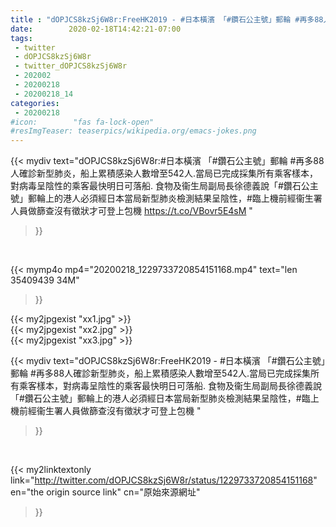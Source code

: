 ```yaml
---
title : "dOPJCS8kzSj6W8r:FreeHK2019 - #日本橫濱 「#鑽石公主號」郵輪 #再多88人確診新型肺炎，船上累積感染人數增至542人.當局已完成採集所有乘客樣本，對病毒呈陰性的乘客最快明日可落船. 食物及衞生局副局長徐德義說「#鑽石公主號」郵輪上的港人必須經日本當局新型肺炎檢測結果呈陰性，#臨上機前經衞生署人員做篩查沒有徵狀才可登上包機 "
date:        2020-02-18T14:42:21-07:00
tags:
 - twitter
 - dOPJCS8kzSj6W8r
 - twitter_dOPJCS8kzSj6W8r
 - 202002
 - 20200218
 - 20200218_14
categories:
 - 20200218
#icon:        "fas fa-lock-open"
#resImgTeaser: teaserpics/wikipedia.org/emacs-jokes.png
---
```


{{< mydiv text="dOPJCS8kzSj6W8r:#日本橫濱 「#鑽石公主號」郵輪 #再多88人確診新型肺炎，船上累積感染人數增至542人.當局已完成採集所有乘客樣本，對病毒呈陰性的乘客最快明日可落船. 食物及衞生局副局長徐德義說「#鑽石公主號」郵輪上的港人必須經日本當局新型肺炎檢測結果呈陰性，#臨上機前經衞生署人員做篩查沒有徵狀才可登上包機 https://t.co/VBovr5E4sM "
>}}
<br>


{{< mymp4o mp4="20200218_1229733720854151168.mp4"
text="len 35409439    34M"
>}}

{{< my2jpgexist "xx1.jpg" >}}<br>
{{< my2jpgexist "xx2.jpg" >}}<br>
{{< my2jpgexist "xx3.jpg" >}}<br>



{{< mydiv text="dOPJCS8kzSj6W8r:FreeHK2019 - #日本橫濱 「#鑽石公主號」郵輪 #再多88人確診新型肺炎，船上累積感染人數增至542人.當局已完成採集所有乘客樣本，對病毒呈陰性的乘客最快明日可落船. 食物及衞生局副局長徐德義說「#鑽石公主號」郵輪上的港人必須經日本當局新型肺炎檢測結果呈陰性，#臨上機前經衞生署人員做篩查沒有徵狀才可登上包機 "
>}}
<br>

{{< my2linktextonly link="http://twitter.com/dOPJCS8kzSj6W8r/status/1229733720854151168"
en="the origin source link" cn="原始來源網址"
>}}


<br>

